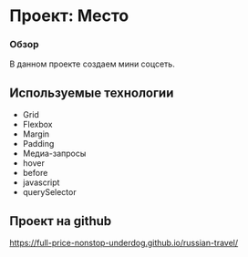 # Проект: Место

### Обзор
В данном проекте создаем мини соцсеть.

## Используемые технологии 
* Grid
* Flexbox
* Margin
* Padding
* Медиа-запросы
* hover
* before
* javascript
* querySelector


## Проект на github
https://full-price-nonstop-underdog.github.io/russian-travel/


